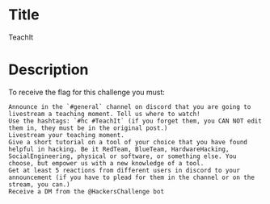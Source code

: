 # Title

TeachIt

# Description

To receive the flag for this challenge you must:

    Announce in the `#general` channel on discord that you are going to livestream a teaching moment. Tell us where to watch!
    Use the hashtags: `#hc #TeachIt` (if you forget them, you CAN NOT edit them in, they must be in the original post.)
    Livestream your teaching moment.
    Give a short tutorial on a tool of your choice that you have found helpful in hacking. Be it RedTeam, BlueTeam, HardwareHacking, SocialEngineering, physical or software, or something else. You choose, but empower us with a new knowledge of a tool.
    Get at least 5 reactions from different users in discord to your announcement (if you have to plead for them in the channel or on the stream, you can.)
    Receive a DM from the @HackersChallenge bot
